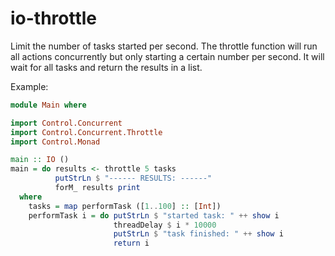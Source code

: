 io-throttle
===========

Limit the number of tasks started per second. The throttle function will
run all actions concurrently but only starting a certain number per
second. It will wait for all tasks and return the results in a list.

Example:

```haskell
module Main where

import Control.Concurrent
import Control.Concurrent.Throttle
import Control.Monad

main :: IO ()
main = do results <- throttle 5 tasks
          putStrLn $ "------ RESULTS: ------"
          forM_ results print
  where
    tasks = map performTask ([1..100] :: [Int])
    performTask i = do putStrLn $ "started task: " ++ show i
                       threadDelay $ i * 10000
                       putStrLn $ "task finished: " ++ show i
                       return i
```

